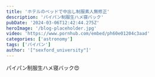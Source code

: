 ```yaml
---
title: 'ホテルのベッドで中出し制服素人無修正'
description: 'パイパン制服生ハメ寝バック'
pubDate: '2024-03-06T12:42:44.275Z'
heroImage: '/blog-placeholder.jpg'
video: 'https://www.pornhub.com/embed/ph60e01204c3aad'
categories: ['astronomy']
tags: ['パイパン']
author: '["sexford_university"]'
---
```


パイパン制服生ハメ寝バック😍
